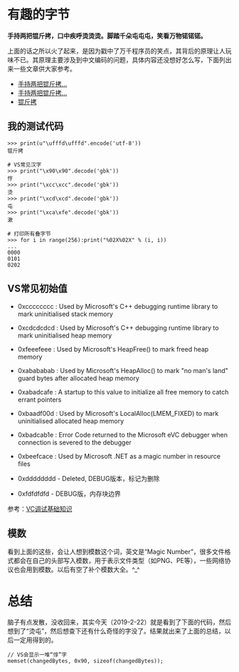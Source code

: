 # 有趣的字节

**手持两把锟斤拷，口中疾呼烫烫烫。脚踏千朵屯屯屯，笑看万物锘锘锘。**

上面的话之所以火了起来，是因为戳中了万千程序员的笑点，其背后的原理让人玩味不已。其原理主要涉及到中文编码的问题，具体内容还没想好怎么写，下面列出来一些文章供大家参考。
- [手持两把锟斤拷...](https://blog.csdn.net/me4weizhen/article/details/51920343)
- [手持两把锟斤拷...](https://www.cnblogs.com/be-saber/p/others-a.html)
- [锟斤拷](https://baike.baidu.com/item/%E9%94%9F%E6%96%A4%E6%8B%B7/8263356)


## 我的测试代码

    >>> print(u"\ufffd\ufffd".encode('utf-8'))
    锟斤拷

    # VS常见汉字
    >>> print("\x90\x90".decode('gbk'))
    悙
    >>> print("\xcc\xcc".decode('gbk'))
    烫
    >>> print("\xcd\xcd".decode('gbk'))
    屯
    >>> print("\xca\xfe".decode('gbk'))
    漱

    # 打印所有叠字节
    >>> for i in range(256):print("%02X%02X" % (i, i))
    ...
    0000
    0101
    0202


## VS常见初始值

* 0xcccccccc : Used by Microsoft's C++ debugging runtime library to mark uninitialised stack memory

* 0xcdcdcdcd : Used by Microsoft's C++ debugging runtime library to mark uninitialised heap memory

* 0xfeeefeee : Used by Microsoft's HeapFree() to mark freed heap memory

* 0xabababab : Used by Microsoft's HeapAlloc() to mark "no man's land" guard bytes after allocated heap memory

* 0xabadcafe : A startup to this value to initialize all free memory to catch errant pointers

* 0xbaadf00d : Used by Microsoft's LocalAlloc(LMEM_FIXED) to mark uninitialised allocated heap memory

* 0xbadcab1e : Error Code returned to the Microsoft eVC debugger when connection is severed to the debugger

* 0xbeefcace : Used by Microsoft .NET as a magic number in resource files

* 0xdddddddd - Deleted, DEBUG版本，标记为删除

* 0xfdfdfdfd - DEBUG版，内存块边界

参考：[VC调试基础知识](https://wenku.baidu.com/view/617f8bdfad51f01dc281f125)


## 模数
看到上面的这些，会让人想到模数这个词，英文是“Magic Number”，很多文件格式都会在自己的头部写入模数，用于表示文件类型（如PNG、PE等），一些网络协议也会用到模数。以后有空了补个模数大全。^_^


# 总结

脑子有点发散，没收回来，其实今天（2019-2-22）就是看到了下面的代码，然后想到了“烫屯”，然后想查下还有什么奇怪的字没了。结果就出来了上面的总结，以后一定用得到的。

    // VS会显示一堆“惇”字
    memset(changedBytes, 0x90, sizeof(changedBytes));
